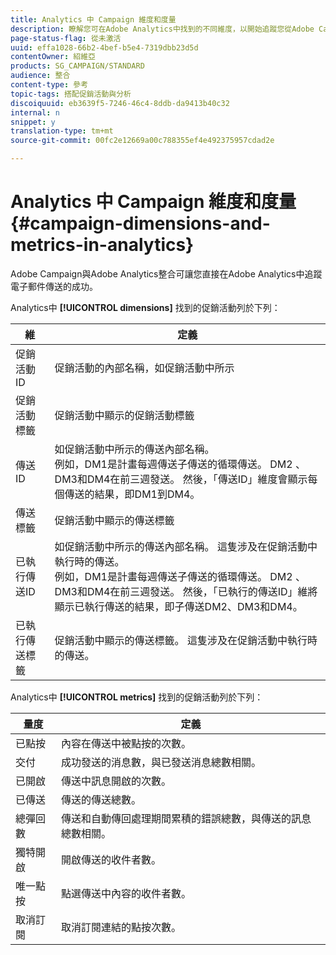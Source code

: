 ```yaml
---
title: Analytics 中 Campaign 維度和度量
description: 瞭解您可在Adobe Analytics中找到的不同維度，以開始追蹤您從Adobe Campaign傳送的電子郵件。
page-status-flag: 從未激活
uuid: effa1028-66b2-4bef-b5e4-7319dbb23d5d
contentOwner: 紹維亞
products: SG_CAMPAIGN/STANDARD
audience: 整合
content-type: 參考
topic-tags: 搭配促銷活動與分析
discoiquuid: eb3639f5-7246-46c4-8ddb-da9413b40c32
internal: n
snippet: y
translation-type: tm+mt
source-git-commit: 00fc2e12669a00c788355ef4e492375957cdad2e

---
```



# Analytics 中 Campaign 維度和度量{#campaign-dimensions-and-metrics-in-analytics}

Adobe Campaign與Adobe Analytics整合可讓您直接在Adobe Analytics中追蹤電子郵件傳送的成功。

Analytics中 **[!UICONTROL dimensions]** 找到的促銷活動列於下列：

<table> 
 <thead> 
  <tr> 
   <th> 維<br /> </th> 
   <th> 定義<br /> </th> 
  </tr> 
 </thead> 
 <tbody> 
  <tr> 
   <td> 促銷活動ID<br /> </td> 
   <td> 促銷活動的內部名稱，如促銷活動中所示<br /> </td> 
  </tr> 
  <tr> 
   <td> 促銷活動標籤<br /> </td> 
   <td> 促銷活動中顯示的促銷活動標籤<br /> </td> 
  </tr> 
  <tr> 
   <td> 傳送ID<br /> </td> 
   <td> 如促銷活動中所示的傳送內部名稱。<br /> 例如，DM1是計畫每週傳送子傳送的循環傳送。 DM2 、 DM3和DM4在前三週發送。 然後，「傳送ID」維度會顯示每個傳送的結果，即DM1到DM4。 <br /> </td> 
  </tr> 
  <tr> 
   <td> 傳送標籤<br /> </td> 
   <td> 促銷活動中顯示的傳送標籤<br /> </td> 
  </tr> 
  <tr> 
   <td> 已執行傳送ID<br /> </td> 
   <td> 如促銷活動中所示的傳送內部名稱。 這隻涉及在促銷活動中執行時的傳送。<br /> 例如，DM1是計畫每週傳送子傳送的循環傳送。 DM2 、 DM3和DM4在前三週發送。 然後，「已執行的傳送ID」維將顯示已執行傳送的結果，即子傳送DM2、DM3和DM4。 <br /> </td> 
  </tr> 
  <tr> 
   <td> 已執行傳送標籤<br /> </td> 
   <td> 促銷活動中顯示的傳送標籤。 這隻涉及在促銷活動中執行時的傳送。<br /> </td> 
  </tr> 
 </tbody> 
</table>

Analytics中 **[!UICONTROL metrics]** 找到的促銷活動列於下列：

<table> 
 <thead> 
  <tr> 
   <th> 量度<br /> </th> 
   <th> 定義<br /> </th> 
  </tr> 
 </thead> 
 <tbody> 
  <tr> 
   <td> 已點按<br /> </td> 
   <td> 內容在傳送中被點按的次數。<br /> </td> 
  </tr> 
  <tr> 
   <td> 交付<br /> </td> 
   <td> 成功發送的消息數，與已發送消息總數相關。<br /> </td> 
  </tr> 
  <tr> 
   <td> 已開啟<br /> </td> 
   <td> 傳送中訊息開啟的次數。<br /> </td> 
  </tr> 
  <tr> 
   <td> 已傳送<br /> </td> 
   <td> 傳送的傳送總數。<br /> </td> 
  </tr> 
  <tr> 
   <td> 總彈回數<br /> </td> 
   <td> 傳送和自動傳回處理期間累積的錯誤總數，與傳送的訊息總數相關。<br /> </td> 
  </tr> 
  <tr> 
   <td> 獨特開啟<br /> </td> 
   <td> 開啟傳送的收件者數。<br /> </td> 
  </tr> 
  <tr> 
   <td> 唯一點按<br /> </td> 
   <td> 點選傳送中內容的收件者數。<br /> </td> 
  </tr> 
  <tr> 
   <td> 取消訂閱<br /> </td> 
   <td> 取消訂閱連結的點按次數。<br /> </td> 
  </tr> 
 </tbody> 
</table>

